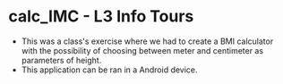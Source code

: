 # calc_IMC - L3 Info Tours

* This was a class's exercise where we had to create a BMI calculator with the possibility of choosing between meter and centimeter as parameters of height.
* This application can be ran in a Android device.
